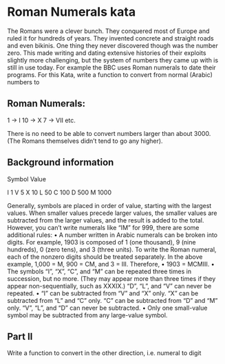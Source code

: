 # Roman Numerals kata
The Romans were a clever bunch. They conquered most of Europe and ruled it for hundreds of years. They invented concrete and straight roads and even bikinis. One thing they never discovered though was the number zero. This made writing and dating extensive histories of their exploits slightly more challenging, but the system of numbers they came up with is still in use today. For example the BBC uses Roman numerals to date their programs. For this Kata, write a function to convert from normal (Arabic) numbers to

## Roman Numerals:
1 -> I 10 -> X 7 -> VII etc.

There is no need to be able to convert numbers larger than about 3000. (The Romans themselves didn’t tend to go any higher).

## Background information
Symbol Value

I 1 V 5 X 10 L 50 C 100 D 500 M 1000

Generally, symbols are placed in order of value, starting with the largest values. When smaller values precede larger values, the smaller values are subtracted from the larger values, and the result is added to the total. However, you can’t write numerals like “IM” for 999, there are some additional rules: • A number written in Arabic numerals can be broken into digits. For example, 1903 is composed of 1 (one thousand), 9 (nine hundreds), 0 (zero tens), and 3 (three units). To write the Roman numeral, each of the nonzero digits should be treated separately. In the above example, 1,000 = M, 900 = CM, and 3 = III. Therefore, • 1903 = MCMIII. • The symbols “I”, “X”, “C”, and “M” can be repeated three times in succession, but no more. (They may appear more than three times if they appear non-sequentially, such as XXXIX.) “D”, “L”, and “V” can never be repeated. • “I” can be subtracted from “V” and “X” only. “X” can be subtracted from “L” and “C” only. “C” can be subtracted from “D” and “M” only. “V”, “L”, and “D” can never be subtracted. • Only one small-value symbol may be subtracted from any large-value symbol.

## Part II
Write a function to convert in the other direction, i.e. numeral to digit
